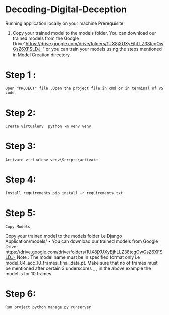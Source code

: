 # Decoding-Digital-Deception
Running application locally on your machine 
Prerequisite 
1. Copy your trained model to the models folder. 
	You can download our trained models from the Google Drive"https://drive.google.com/drive/folders/1UX8jXUXyEjhLLZ38tcgOwGsZ6XFSLDJ-" or you can train your models using the steps mentioned in Model Creation directory. 

# Step 1 : 
	Open "PROJECT" file .Open the project file in cmd or in terminal of VS code
# Step 2: 
    Create virtualenv  python -m venv venv 
# Step 3:
    Activate virtualenv venv\Scripts\activate
# Step 4:
    Install requirements pip install -r requirements.txt 
# Step 5:
    Copy Models 

Copy your trained model to the models folder i.e Django Application/models/ 
	• 	You can download our trained models from Google Drive-https://drive.google.com/drive/folders/1UX8jXUXyEjhLLZ38tcgOwGsZ6XFSLDJ-
Note : The model name must be in specified format only 
i.e model_84_acc_10_frames_final_data.pt. Make sure that no of frames must be mentioned after certain 3 underscores _ , in the above example the model is for 10 frames. 
# Step 6: 
	Run project python manage.py runserver 

